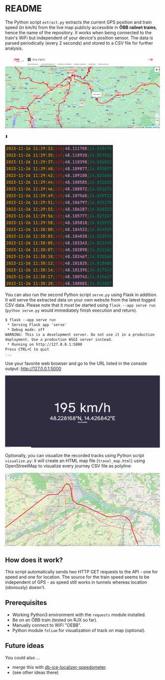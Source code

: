 # README

The Python script `extract.py` extracts the current GPS position and train speed (in km/h) from the live map publicly accessible in **ÖBB railnet trains**, hence the name of the repository. It works when being connected to the train's WiFi but independent of your device's position sensor. The data is parsed periodically (every 2 seconds) and stored to a CSV file for further analysis.

![ICE Portal Karte](./doc/oebb-live-map.png)

⬇️

![CSV snippet](./doc/csv-snippet.png)

You can also run the second Python script `serve.py` using Flask in addition. It will serve the extracted data on your own website from the latest logged CSV data. Please note that it must be started using `flask --app serve run` (`python serve.py` would immediately finish execution and return).

```
$ flask --app serve run
 * Serving Flask app 'serve'
 * Debug mode: off
WARNING: This is a development server. Do not use it in a production deployment. Use a production WSGI server instead.
 * Running on http://127.0.0.1:5000
Press CTRL+C to quit
...
```

Use your favorite web browser and go to the URL listed in the console output: http://127.0.0.1:5000

![Flask server](./doc/flask-server.png)

Optionally, you can visualize the recorded tracks using Python script `visualize.py`: it will create an HTML map file (`travel_map.html`) using OpenStreetMap to visualize every journey CSV file as polyline:

![Map visualization](./doc/visualize-map-folium.png)


## How does it work?

This script automatically sends two HTTP GET requests to the API - one for speed and one for location. The source for the train speed seems to be independent of GPS - as speed still works in tunnels whereas location (obviously) doesn't.

## Prerequisites

* Working Python3 environment with the `requests` module installed.
* Be on an ÖBB train (tested on RJX so far).
* Manually connect to WiFi "OEBB".
* Python module `folium` for visualization of track on map (optional).


## Future ideas

You could also ...

* merge this with [db-ice-localizer-speedometer](https://github.com/maehw/db-ice-localizer-speedometer).
* (see other ideas there)